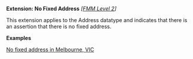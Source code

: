 **Extension: No Fixed Address**  *[[FMM Level 2](guidance.html)]*

This extension applies to the Address datatype and indicates that there is an assertion that there is no fixed address.

**Examples**

[No fixed address in Melbourne, VIC](Patient-address-example2.html)
